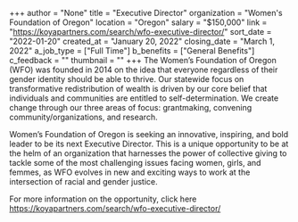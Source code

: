 +++
author = "None"
title = "Executive Director"
organization = "Women's Foundation of Oregon"
location = "Oregon"
salary = "$150,000"
link = "https://koyapartners.com/search/wfo-executive-director/"
sort_date = "2022-01-20"
created_at = "January 20, 2022"
closing_date = "March 1, 2022"
a_job_type = ["Full Time"]
b_benefits = ["General Benefits"]
c_feedback = ""
thumbnail = ""
+++
The Women’s Foundation of Oregon (WFO) was founded in 2014 on the idea that everyone regardless of their gender identity should be able to thrive. Our statewide focus on transformative redistribution of wealth is driven by our core belief that individuals and communities are entitled to self-determination. We create change through our three areas of focus: grantmaking, convening community/organizations, and research. 

Women’s Foundation of Oregon is seeking an innovative, inspiring, and bold leader to be its next Executive Director. This is a unique opportunity to be at the helm of an organization that harnesses the power of collective giving to tackle some of the most challenging issues facing women, girls, and femmes, as WFO evolves in new and exciting ways to work at the intersection of racial and gender justice.

For more information on the opportunity, click here https://koyapartners.com/search/wfo-executive-director/

